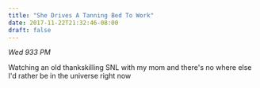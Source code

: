 ```yaml
---
title: "She Drives A Tanning Bed To Work"
date: 2017-11-22T21:32:46-08:00
draft: false
---
```


*Wed 933 PM*

Watching an old thankskilling SNL with my mom and there's no where else I'd rather be in the universe right now 

